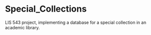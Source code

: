# Special_Collections
LIS 543 project, implementing a database for a special collection in an academic library.
